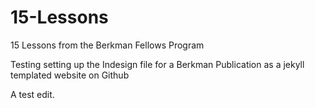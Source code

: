 # 15-Lessons
15 Lessons from the Berkman  Fellows Program

Testing setting up the Indesign file for a Berkman Publication as a jekyll templated website on Github

A test edit.
